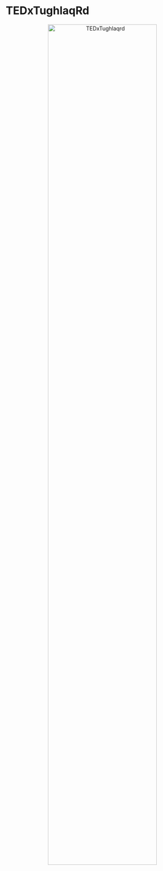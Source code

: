 # TEDxTughlaqRd

<div align="center">
  <img src="https://dhruvavdhesh.net/images/work-tedx.webp" alt="TEDxTughlaqrd" width="75%" />
</div>
